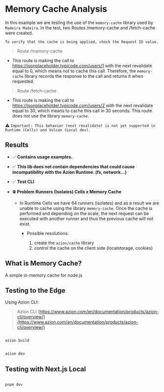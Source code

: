 # Memory Cache Analysis

In this example we are testing the use of the `memory-cache` library used by `Madeira Madeira`.
In the test, two Routes /memory-cache and /fetch-cache were created.

`To verify that the cache is being applied, check the Request ID value.`

> Route /memory-cache

- This route is making the call to https://jsonplaceholder.typicode.com/users/1 with the next revalidate equal to 0, which means not to cache this call. Therefore, the `memory-cache` library records the response to the call and returns it when requested.

> Route /fetch-cache

- This route is making the call to https://jsonplaceholder.typicode.com/users/2 with the next revalidate equal to 30, which means to cache this call in 30 seconds. This route does not use the library `memory-cache`.

⚠️ `Important: This behavior (next revalidate) is not yet supported in Runtime (Cells) and Vulcan (Local dev).`

## Results

- ✅ **Contains usage examples.**
- ✅ **This lib does not contain dependencies that could cause incompatibility with the Azion Runtime. (fs, network...)**
- ✅ **Test CLI**
- ⛔️ **Problem Runners (Isolates) Cells x Memory Cache**

  - In Runtime Cells we have 64 runners (isolates) and as a result we are unable to cache using the library `memory-cache`.
    Once the cache is performed and depending on the scale, the next request can be executed with another runner and thus the previous cache will not exist.

    - Possible resolutions:

      1. create the `azion/cache` library
      2. control the cache on the client side (localstorage, cookies)

## What is Memory Cache?

A simple in-memory cache for node.js

## Testing to the Edge

Using Azion CLI:

> Azion CLI [https://www.azion.com/en/documentation/products/azion-cli/overview/](https://www.azion.com/en/documentation/products/azion-cli/overview/)

```bash

azion build

```

```bash

azion dev

```

## Testing with Next.js Local

```bash

pnpm dev

```
